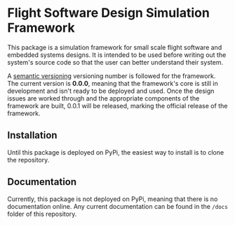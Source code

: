 ﻿# Flight Software Design Simulation Framework
This package is a simulation framework for small scale flight software and embedded systems designs. It is intended to be used before writing out the system's source code so that the user can better understand their system.

A [semantic versioning](https://semver.org) versioning number is followed for the framework. The current version is **0.0.0**, meaning that the framework's core is still in development and isn't ready to be deployed and used. Once the design issues are worked through and the appropriate components of the framework are built, 0.0.1 will be released, marking the official release of the framework.

## Installation
Until this package is deployed on PyPi, the easiest way to install is to clone the repository.

## Documentation
Currently, this package is not deployed on PyPi, meaning that there is no documentation online. Any current documentation can be found in the `/docs` folder of this repository.
